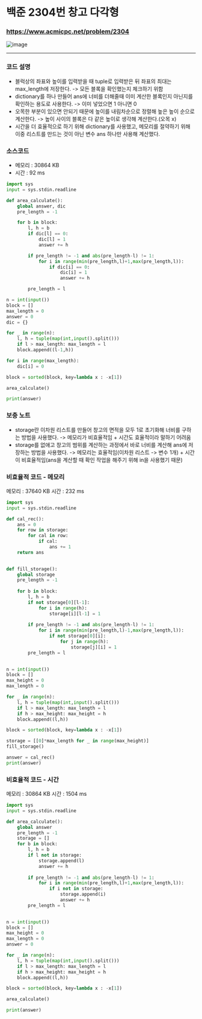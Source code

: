 백준 2304번 창고 다각형
=========================

### <https://www.acmicpc.net/problem/2304>
![image](https://user-images.githubusercontent.com/83554018/156967432-3adaa1ff-0eec-4df3-9b95-062fa7701402.png)

<hr>

### 코드 설명
+ 블럭상의 좌표와 높이를 입력받을 때 tuple로 입력받은 뒤 좌표의 최대는 max_length에 저장한다. -> 모든 블록을 확인했는지 체크하기 위함
+ dictionary를 하나 만들어 ans에 너비를 더해줄때 이미 계산한 블록인지 아닌지를 확인하는 용도로 사용한다. -> 이미 넣었으면 1 아니면 0
+ 오목한 부분이 있으면 안되기 때문에 높이를 내림차순으로 정렬해 높은 높이 순으로 계산한다. -> 높이 사이의 블록은 다 같은 높이로 생각해 계산한다.(오목 x)
+ 시간을 더 효율적으로 하기 위해 dictionary를 사용했고, 메모리를 절약하기 위해 이중 리스트를 만드는 것이 아닌 변수 ans 하나만 사용해 계산했다.

### 소스코드
+ 메모리 : 30864 KB
+ 시간 : 92 ms
```python
import sys
input = sys.stdin.readline

def area_calculate():
	global answer, dic
	pre_length = -1

	for b in block:
		l, h = b
		if dic[l] == 0:
			dic[l] = 1
			answer += h

		if pre_length != -1 and abs(pre_length-l) != 1:
			for i in range(min(pre_length,l)+1,max(pre_length,l)):
				if dic[i] == 0:
					dic[i] = 1
					answer += h

		pre_length = l

n = int(input())
block = []
max_length = 0
answer = 0
dic = {}

for _ in range(n):
	l, h = tuple(map(int,input().split()))
	if l > max_length: max_length = l
	block.append((l-1,h))

for i in range(max_length):
	dic[i] = 0

block = sorted(block, key=lambda x : -x[1])

area_calculate()

print(answer)
```

### 보충 노트
+ storage란 이차원 리스트를 만들어 창고의 면적을 모두 1로 초기화해 너비를 구하는 방법을 사용했다. -> 메모리가 비효율적임 + 시간도 효율적이라 말하기 어려움
+ storage를 없애고 창고의 범위를 계산하는 과정에서 바로 너비를 계산해 ans에 저장하는 방법을 사용했다. -> 메모리는 효율적임(이차원 리스트 -> 변수 1개) + 시간이 비효율적임(ans을 계산할 때 확인 작업을 해주기 위해 in을 사용했기 때문) 


### 비효율적 코드 - 메모리 
메모리 : 37640 KB
시간 : 232 ms
```python
import sys
input = sys.stdin.readline

def cal_rec():
    ans = 0
    for row in storage:
        for cal in row:
            if cal:
                ans += 1
    return ans

    
def fill_storage():
    global storage
    pre_length = -1
    
    for b in block:
        l, h = b
        if not storage[0][l-1]:
            for i in range(h):
                storage[i][l-1] = 1
        
        if pre_length != -1 and abs(pre_length-l) != 1:
            for i in range(min(pre_length,l)-1,max(pre_length,l)):
                if not storage[0][i]:
                    for j in range(h):
                        storage[j][i] = 1
        pre_length = l
        

n = int(input())
block = []
max_height = 0
max_length = 0

for _ in range(n):
    l, h = tuple(map(int,input().split()))
    if l > max_length: max_length = l
    if h > max_height: max_height = h
    block.append((l,h))

block = sorted(block, key=lambda x : -x[1])

storage = [[0]*max_length for _ in range(max_height)]
fill_storage()

answer = cal_rec()
print(answer)
```

### 비효율적 코드 - 시간
메모리 : 30864 KB
시간 : 1504 ms
```python
import sys
input = sys.stdin.readline

def area_calculate():
    global answer
    pre_length = -1
    storage = []
    for b in block:
        l, h = b
        if l not in storage:
            storage.append(l)
            answer += h
        
        if pre_length != -1 and abs(pre_length-l) != 1:
            for i in range(min(pre_length,l)+1,max(pre_length,l)):
                if i not in storage:
                    storage.append(i)
                    answer += h
        pre_length = l
        

n = int(input())
block = []
max_height = 0
max_length = 0
answer = 0

for _ in range(n):
    l, h = tuple(map(int,input().split()))
    if l > max_length: max_length = l
    if h > max_height: max_height = h
    block.append((l,h))

block = sorted(block, key=lambda x : -x[1])

area_calculate()

print(answer)
```

